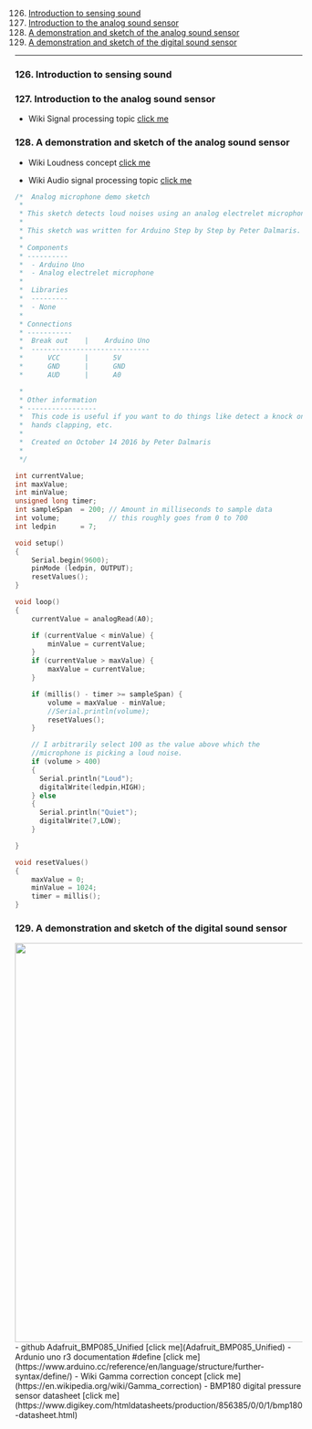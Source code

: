 126. [Introduction to sensing sound](#126)
127. [Introduction to the analog sound sensor](#127)
128. [A demonstration and sketch of the analog sound sensor](#128)
129. [A demonstration and sketch of the digital sound sensor](#129)

---

### 126. Introduction to sensing sound<a id="126"></a>

### 127. Introduction to the analog sound sensor<a id="127"></a>

- Wiki Signal processing topic [click me](https://en.wikipedia.org/wiki/Signal_processing)

### 128. A demonstration and sketch of the analog sound sensor<a id="128"></a>

- Wiki Loudness concept [click me](https://en.wikipedia.org/wiki/Loudness)

- Wiki Audio signal processing topic [click me](https://en.wikipedia.org/wiki/Audio_signal_processing)

```ino
/*  Analog microphone demo sketch
 *
 * This sketch detects loud noises using an analog electrelet microphone.
 *
 * This sketch was written for Arduino Step by Step by Peter Dalmaris.
 *
 * Components
 * ----------
 *  - Arduino Uno
 *  - Analog electrelet microphone
 *
 *  Libraries
 *  ---------
 *  - None
 *
 * Connections
 * -----------
 *  Break out    |    Arduino Uno
 *  -----------------------------
 *      VCC      |      5V
 *      GND      |      GND
 *      AUD      |      A0

 *
 * Other information
 * -----------------
 *  This code is useful if you want to do things like detect a knock on a door,
 *  hands clapping, etc.
 *
 *  Created on October 14 2016 by Peter Dalmaris
 *
 */

int currentValue;
int maxValue;
int minValue;
unsigned long timer;
int sampleSpan  = 200; // Amount in milliseconds to sample data
int volume;            // this roughly goes from 0 to 700
int ledpin      = 7;

void setup()
{
    Serial.begin(9600);
    pinMode (ledpin, OUTPUT);
    resetValues();
}

void loop()
{
    currentValue = analogRead(A0);

    if (currentValue < minValue) {
        minValue = currentValue;
    }
    if (currentValue > maxValue) {
        maxValue = currentValue;
    }

    if (millis() - timer >= sampleSpan) {
        volume = maxValue - minValue;
        //Serial.println(volume);
        resetValues();
    }

    // I arbitrarily select 100 as the value above which the
    //microphone is picking a loud noise.
    if (volume > 400)
    {
      Serial.println("Loud");
      digitalWrite(ledpin,HIGH);
    } else
    {
      Serial.println("Quiet");
      digitalWrite(7,LOW);
    }

}

void resetValues()
{
    maxValue = 0;
    minValue = 1024;
    timer = millis();
}
```

### 129. A demonstration and sketch of the digital sound sensor<a id="129"></a>

<img src="assets/images/45.png" width="700">
- github Adafruit_BMP085_Unified [click me](Adafruit_BMP085_Unified)
- Ardunio uno r3 documentation #define [click me](https://www.arduino.cc/reference/en/language/structure/further-syntax/define/)
- Wiki Gamma correction concept [click me](https://en.wikipedia.org/wiki/Gamma_correction)
- BMP180 digital pressure sensor datasheet [click me](https://www.digikey.com/htmldatasheets/production/856385/0/0/1/bmp180-datasheet.html)
